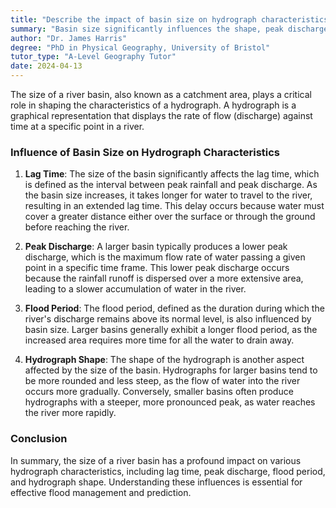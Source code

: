 ```yaml
---
title: "Describe the impact of basin size on hydrograph characteristics"
summary: "Basin size significantly influences the shape, peak discharge, and lag time of a hydrograph."
author: "Dr. James Harris"
degree: "PhD in Physical Geography, University of Bristol"
tutor_type: "A-Level Geography Tutor"
date: 2024-04-13
---
```


The size of a river basin, also known as a catchment area, plays a critical role in shaping the characteristics of a hydrograph. A hydrograph is a graphical representation that displays the rate of flow (discharge) against time at a specific point in a river.

### Influence of Basin Size on Hydrograph Characteristics

1. **Lag Time**: 
   The size of the basin significantly affects the lag time, which is defined as the interval between peak rainfall and peak discharge. As the basin size increases, it takes longer for water to travel to the river, resulting in an extended lag time. This delay occurs because water must cover a greater distance either over the surface or through the ground before reaching the river.

2. **Peak Discharge**:
   A larger basin typically produces a lower peak discharge, which is the maximum flow rate of water passing a given point in a specific time frame. This lower peak discharge occurs because the rainfall runoff is dispersed over a more extensive area, leading to a slower accumulation of water in the river.

3. **Flood Period**:
   The flood period, defined as the duration during which the river's discharge remains above its normal level, is also influenced by basin size. Larger basins generally exhibit a longer flood period, as the increased area requires more time for all the water to drain away.

4. **Hydrograph Shape**:
   The shape of the hydrograph is another aspect affected by the size of the basin. Hydrographs for larger basins tend to be more rounded and less steep, as the flow of water into the river occurs more gradually. Conversely, smaller basins often produce hydrographs with a steeper, more pronounced peak, as water reaches the river more rapidly.

### Conclusion

In summary, the size of a river basin has a profound impact on various hydrograph characteristics, including lag time, peak discharge, flood period, and hydrograph shape. Understanding these influences is essential for effective flood management and prediction.
    